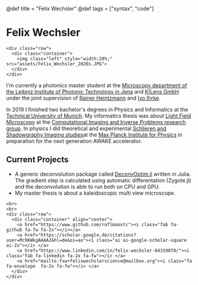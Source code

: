 @def title = "Felix Wechsler"
@def tags = ["syntax", "code"]

# Felix Wechsler 


<!-- raw html to allow a responsive row  -->
~~~
<div class="row">
  <div class="container">
    <img class="left" style="width:20%;" src="assets/Felix_Wechsler_2020s.JPG">
  </div>
</div>
~~~


I'm currently a photonics master student at the [Microscopy department of the Leibniz Institute of Photonic Technology in Jena](https://nanoimaging.de) and [K|Lens GmbH](https://www.k-lens.de/) under the joint supervision of [Rainer Heintzmann](https://sites.google.com/site/heintzmann/) and [Ivo Ihrke](http://manao.inria.fr/perso/~ihrke/wordpress/).



In 2019 I finished two bachelor's degrees in Physics and Informatics at the [Technical University of Munich](https://www.tum.de). My informatics thesis was about
[Light Field Microscopy](https://mediatum.ub.tum.de/1543570) at the [Computational Imaging and Inverse Problems research group](https://ciip.in.tum.de/).
In physics I did theoretical and experimental [Schlieren and Shadowgraphy Imaging studies](https://felix.sumpi.org/bachelor_thesis_felix_wechsler_physics.pdf)at the [Max Planck Institute for Physics](https://www.mpp.mpg.de/forschung/neue-technologien/awake-beschleunigung-mit-plasmawellen) in preparation for the next generation AWAKE accelerator.


## Current Projects 
* A generic deconvolution package called [DeconvOptim.jl](https://github.com/roflmaostc/DeconvOptim.jl) written in Julia. The gradient step is calculated using automatic differentation (Zygote.jl) and the deconvolution is able to run both on CPU and GPU.
* My master thesis is about a kaleidoscopic multi view microscope.




~~~
<br>
<br>
<div class="row">
  <div class="container" align="center">
    <a href="https://www.github.com/roflmaostc"><i class="fab fa-github fa-fw fa-2x"></i></a>
    <a href="https://scholar.google.de/citations?user=Mc9KWkgAAAAJ&hl=de&oi=ao"><i class="ai ai-google-scholar-square ai-2x"></i> </a>
    <a href="https://www.linkedin.com/in/felix-wechsler-64319070/"><i class="fab fa-linkedin fa-2x fa-fw"></i> </a>
    <a href="mailto:fxw+felixwechslerscience@mailbox.org"><i class="fa fa-envelope  fa-2x fa-fw"></i> </a>
  </div> 
</div>

~~~
